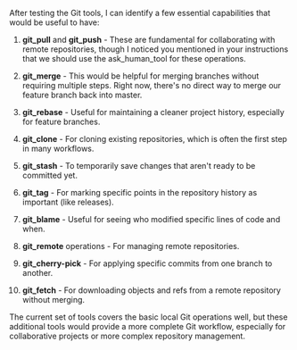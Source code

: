 After testing the Git tools, I can identify a few essential capabilities that would be useful to have:

1. **git_pull** and **git_push** - These are fundamental for collaborating with remote repositories, though I noticed you mentioned in your instructions that we should use the ask_human_tool for these operations.

2. **git_merge** - This would be helpful for merging branches without requiring multiple steps. Right now, there's no direct way to merge our feature branch back into master.

3. **git_rebase** - Useful for maintaining a cleaner project history, especially for feature branches.

4. **git_clone** - For cloning existing repositories, which is often the first step in many workflows.

5. **git_stash** - To temporarily save changes that aren't ready to be committed yet.

6. **git_tag** - For marking specific points in the repository history as important (like releases).

7. **git_blame** - Useful for seeing who modified specific lines of code and when.

8. **git_remote** operations - For managing remote repositories.

9. **git_cherry-pick** - For applying specific commits from one branch to another.

10. **git_fetch** - For downloading objects and refs from a remote repository without merging.

The current set of tools covers the basic local Git operations well, but these additional tools would provide a more complete Git workflow, especially for collaborative projects or more complex repository management.